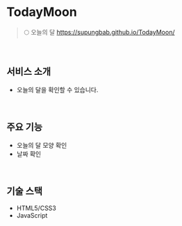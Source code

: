 # TodayMoon
> 🌕 오늘의 달
> https://supungbab.github.io/TodayMoon/

<br />

## 서비스 소개
- 오늘의 달을 확인할 수 있습니다.

<br />

## 주요 기능
- 오늘의 달 모양 확인
- 날짜 확인

<br />

## 기술 스택
- HTML5/CSS3
- JavaScript

<br />
